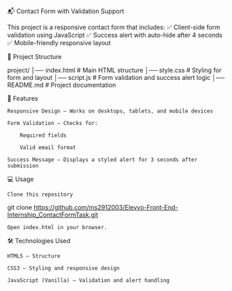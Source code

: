 📬 Contact Form with Validation Support

This project is a responsive contact form that includes:
✅ Client-side form validation using JavaScript
✅ Success alert with auto-hide after 4 seconds
✅ Mobile-friendly responsive layout


📂 Project Structure

project/
│── index.html      # Main HTML structure
│── style.css       # Styling for form and layout
│── script.js       # Form validation and success alert logic
│── README.md       # Project documentation

🚀 Features

    Responsive Design — Works on desktops, tablets, and mobile devices

    Form Validation — Checks for:

        Required fields

        Valid email format

    Success Message — Displays a styled alert for 3 seconds after submission

💻 Usage

    Clone this repository

git clone https://github.com/ms2912003/Elevvo-Front-End-Internship_ContactFormTask.git

    Open index.html in your browser.

🛠 Technologies Used

    HTML5 — Structure

    CSS3 — Styling and responsive design

    JavaScript (Vanilla) — Validation and alert handling
